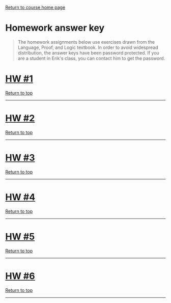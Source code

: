 <a name="top"></a>
[Return to course home page](../index.md)

# Homework answer key

> The homework assignments below use exercises drawn from the Language, Proof, and Logic textbook. In order to avoid widespread distribution, the answer keys have been password protected. If you are a student in Erik's class, you can contact him to get the password.

<a name="hw1"></a>

<h1><a id="hw1a" class="protectopen" href="#" onclick="return false;">HW #1</a></h1>
<div id="hw1ahid" style="display: none;">

Assignment: <a id="protect" href="#">1.2</a>, <a href="hw/erik-ex1.3.wld">1.3</a>, 1.4 (<a href="hw/erik-ex1.4.sen">sen</a>, <a href="hw/erik-ex1.4.wld">wld</a>), <a href="hw/erik-ex1.5.wld">1.5</a>, <a href="hw/erik-ex1.6.wld">1.6</a>, 1.8, <a href="hw/erik-ex1.9.sen">1.9</a>, 1.11 (<strong>5 points each</strong>)

<blockquote>
To see example answers to Grade Grinder exercises, right click the links above and save the files. Once saved, you can open them using the relevant LPL software.
</blockquote>

<a name="ex18"></a>
<h2 id="ex.-1.8">Ex. 1.8</h2>
<ol style="list-style-type: decimal">
<li>
<pre><code>  GaveScruffy(max,max)          GaveCarl(max,max)
  GaveScruffy(max,claire)       GaveCarl(max,claire)
  GaveScruffy(claire,max)       GaveCarl(claire,max)
  GaveScruffy(claire,claire)    GaveCarl(claire,claire)</code></pre></li>
<li>
<pre><code>  Gave(max,max,max)         Gave(max,scruffy,max)
  Gave(max,max,claire)      Gave(max,scruffy,claire)
  Gave(max,max,scruffy)     Gave(max,scruffy,scruffy)
  Gave(max,max,carl)        Gave(max,scruffy,carl)
  Gave(max,claire,max)      Gave(max,carl,max)
  Gave(max,claire,claire)   Gave(max,carl,claire)
  Gave(max,claire,scruffy)  Gave(max,carl,scruffy)
  Gave(max,claire,carl)     Gave(max,carl,carl)</code></pre>
= 16

x 4 (for each name as the first argument) = 64 total sentences

<em>The student does not need to list all of the sentences of this language. They need only give the correct number.</em></li>
<li>If n = number of names, then number of sentences = n<sup>2</sup> per binary predicate. So, 4 names and 4 binary predicates = 4<sup>2</sup> x 4 = 64 sentences.</li>
</ol>

<a name="ex111"></a>
<h2 id="ex.-1.11">Ex. 1.11</h2>
<ol style="list-style-type: decimal">
<li>ShakeHands(max, claire, past)</li>
<ul>
<li>ShakeHands(x,y,z) is a ternary predicate that takes two people and a time as arguments. It says that the two people shook hands at the indicated time.</li>
<li><em>max</em> and <em>claire</em> are names of people and <em>past</em> is a name for any time earlier than today.</li>
</ul>
<li>ShakeHands(max, claire, yesterday)</li>
<ul>
<li>This is the same predicate as above.</li>
<li><em>yesterday</em> is a name for a specific time one day prior to today.</li>
</ul>
<li>LessContagious(aids, influenza)</li>
<ul>
<li><em>LessContagious(x,y)</em> is a binary predicate that takes two diseases as arguments.</li>
<li><em>aids</em> and <em>influenza</em> are names of diseases.</li>
</ul>
<li>BetweenSize(spain, france, portugal) or Size(portugal, spain, france)</li>
<ul>
<li><em>BetweenSize(x,y,z)</em> is a ternary predicate that takes three objects as arguments. It says that the first object is between the second two objects in size.</li>
<li><em>Size(x,y,z)</em> is a ternary predicate that takes three objects as arguments. It orders the objects in size from smallest to largest.</li>
<li><em>spain</em>, <em>france</em>, and <em>portugal</em> are names for objects; specifically, they name countires.</li>
</ul>
<li>Loves(misery, company)</li>
<ul>
<li><em>Loves(x,y)</em> is a binary predicate that takes two objects as arguments. It says that the first object loves the second.</li>
<li><em>misery</em> and <em>company</em> are names for objects; specifically, they name abstract objects. <em>misery</em> is an emotion, and <em>company</em> is a state of not being alone.</li>
</ul>
</ol>
</div>

[Return to top](#top)
* * * * *

<a name="hw2"></a>

<h1><a id="hw2a" class="protectopen" href="#" onclick="return false;">HW #2</a></h1>
<div id="hw2ahid" style="display: none;">

Assignment: 2.1 (<a href="hw/erik-ex2.1.5.wld">arg5</a>, <a href="hw/erik-ex2.1.7.wld">arg7</a>,<a href="hw/erik-ex2.1.8.wld">arg8</a>), <a href="hw/erik-ex2.10.wld">2.10</a>, <a href="hw/erik-ex2.24.prf">2.24</a>, <a href="hw/erik-ex2.26.wld">2.26</a>, 3.6 (<a href="hw/erik-ex3.6.sen">sen</a>, <a href="hw/erik-ex3.6.wld">wld</a>), 3.10 (<a href="hw/erik-ex3.10.sen">sen</a>, <a href="hw/erik-ex3.10.wld">wld</a>), <a href="hw/erik-ex3.15.sen">3.15</a>, 3.19 (<strong>5 points each</strong>)

<blockquote>
To see example answers to Grade Grinder exercises, right click the links above and save the files. Once saved, you can open them using the relevant LPL software.
</blockquote>

<a name="ex21"></a>
<h2>Ex 2.1</h2>
<table>
<thead>
<tr class="header">
<th align="left">Argument</th>
<th align="left">Valid?</th>
<th align="left">Sound-Socrates?</th>
<th align="left">Sound-Wittgenstein?</th>
</tr>
</thead>
<tbody>
<tr class="odd">
<td align="left">1</td>
<td align="left">yes</td>
<td align="left">yes</td>
<td align="left">no</td>
</tr>
<tr class="even">
<td align="left">2</td>
<td align="left">yes</td>
<td align="left">yes</td>
<td align="left">no</td>
</tr>
<tr class="odd">
<td align="left">3</td>
<td align="left">yes</td>
<td align="left">yes</td>
<td align="left">no</td>
</tr>
<tr class="even">
<td align="left">4</td>
<td align="left">yes</td>
<td align="left">yes</td>
<td align="left">no</td>
</tr>
<tr class="odd">
<td align="left">5</td>
<td align="left">no</td>
<td align="left">n/a</td>
<td align="left">n/a</td>
</tr>
<tr class="even">
<td align="left">6</td>
<td align="left">yes</td>
<td align="left">yes</td>
<td align="left">no</td>
</tr>
<tr class="odd">
<td align="left">7</td>
<td align="left">no</td>
<td align="left">n/a</td>
<td align="left">n/a</td>
</tr>
<tr class="even">
<td align="left">8</td>
<td align="left">no</td>
<td align="left">n/a</td>
<td align="left">n/a</td>
</tr>
</tbody>
</table>

<a name="ex319"></a>
<h2>Ex 3.19</h2>
<ol style="list-style-type: decimal">
<li>ParentOf(chris,alex) <em>or</em> ChildOf(alex,chris)</li>
<li>SiblingOf(chris,alex)</li>
<li>Man(chris)</li>
<li>EvenNumber(4) <em>or</em> &not;OddNumber(4) (if zero is not considered even or odd)</li>
<li>NormalPerson(chris)</li>
<li>Grandmother(mary,alex) (ok if the student doesn't do this one)</li>
</ol>
</div>

[Return to top](#top)
* * * * *

<h1><a id="hw3a" class="protectopen" href="#" onclick="return false;">HW #3</a></h1>
<div id="hw3ahid" style="display: none;">

Assignment: <a href="erik-ex4.39.sen">4.39</a>, <a href="erik-ex4.40.sen">4.40</a>, <a href="erik-ex6.6.prf">6.6</a>, <a href="erik-ex6.8.prf">6.8</a>, <a href="erik-ex6.9.prf">6.9</a>, <a href="erik-ex6.14.prf">6.14</a>, <a href="erik-ex6.20.prf">6.20</a>, <a href="erik-ex6.28.prf">6.28</a>, <a href="erik-ex6.31.wld">6.31*</a>, <a href="erik-ex6.32.prf">6.32*</a> (<strong>5 points each, 3 bonus points each for starred ex</strong>)

<blockquote>
To see example answers to Grade Grinder exercises, right click the links above and save the files. Once saved, you can open them using the relevant LPL software.
</blockquote>

<a name="hint"></a><h1>Hints</h1>
<blockquote>
<p>Click the links below to reveal some hints for each exercise.</p>
</blockquote>
<ul>
<li><span class="open"><a href='#' onclick="return false;">6.6 ⇒ </a></span><span class="hideable" style="display: none;"> This proof makes use only of the ∧ and ∨ rules. My proof ended up with 12 lines.</span></li>
<li><span class="open"><a href='#' onclick="return false;">6.8 ⇒ </a></span><span class="hideable" style="display: none;"> With TautCon, we can substitute equivalent sentences <em>within</em> another sentence. Our new rules don't allow for that. This exercise shows us how to work around that limitation.</span></li>
<li><span class="open"><a href='#' onclick="return false;">6.9 ⇒ </a></span><span class="hideable" style="display: none;"> <strong>¬Intro</strong> plays a crucial role in this proof. My proof ended up with 7 lines.</span></li>
<li><span class="open"><a href='#' onclick="return false;">6.14 ⇒ </a></span><span class="hideable" style="display: none;"> You'll need a proof by cases with 3 cases, and ⊥Intro will come in handy a lot. My proof ended up with 20 lines.</span></li>
<li><span class="open"><a href='#' onclick="return false;">6.20 ⇒ </a></span><span class="hideable" style="display: none;"> This proof has doubly nested subproofs in it. My proof ended up with 12 lines.</span></li>
<li><span class="open"><a href='#' onclick="return false;">6.28 ⇒ </a></span><span class="hideable" style="display: none;"> You'll need to use AnaCon on a literal in this proof. Remember that a literal is any atomic sentence with or without a negation attached. You'll cite only one line with this use of AnaCon. My proof ended up with 10 lines.</span></li>
<li><span class="open"><a href='#' onclick="return false;">6.31 ⇒ </a></span><span class="hideable" style="display: none;"> Are you sure this argument is valid?</span></li>
<li><span class="open"><a href='#' onclick="return false;">6.32 ⇒ </a></span><span class="hideable" style="display: none;"> You'll need proof by cases twice, but not nested. My proof ended up with 20 lines.</span></li>
</ul>


</div>

[Return to top](#top)
* * * * *

<h1><a id="hw4a" class="protectopen" href="#" onclick="return false;">HW #4</a></h1>
<div id="hw4ahid" style="display: none;">

<p><strong>Assignment:</strong> <a href="erik-ex7.12.sen">7.12</a>, <a href="erik-ex7.16.sen">7.16</a>, <a href="erik-ex7.21.tt">7.21*</a>, 7.30*, 8.18 (<a href="erik-ex8.18.sen">sen</a>, <a href="erik-ex8.18.wld">wld</a>), <a href="erik-ex8.20.prf">8.20</a>, <a href="erik-ex8.29.prf">8.29</a>, <a href="erik-ex8.34.prf">8.34</a> (<strong>5 points each</strong>, starred exercises have written components, which should be submitted using the <strong>Submit HW #4</strong> button on the lecture notes home page)</p>

<p><strong>Deadline:</strong> This homework assignment is due the last day of classes -- <strong>Monday, May 4</strong> at noon.</p>

<blockquote>
To see example answers to Grade Grinder exercises, right click the links above and save the files. Once saved, you can open them using the relevant LPL software.
</blockquote>

<a name="ex721"></a>
<h2>Ex 7.21</h2>

The consequent of the conditional <em>If Keanu Reeves is a great actor, then I'm a monkey's uncle</em> is <em>I'm a monkey's uncle</em>, which is false (almost?) whenever it is uttered. In fact, it is a sentence that few people could ever mistakenly believe to be true. But, according to the truth table for the conditional, if a conditional has a false consequent, then the whole conditional can only be true if the antecedent is also false. So, when I utter this conditional, I presume that you will recognize the falsity of the consequent. And, as a result, if you take me to be a reliable person, you will infer that I must think the antecedent is false, too. Thus, I get my meaning across by relying on our mutual understanding of the semantics of conditionals.

<a name="ex730"></a>
<h2>Ex 7.30</h2>

<table>
<thead>
<tr class="header">
<th align="right">Boolean sentence</th>
<th align="left">Using only → and ⊥</th>
</tr>
</thead>
<tbody>
<tr class="odd">
<td align="right">¬P</td>
<td align="left">P → ⊥</td>
</tr>
<tr class="even">
<td align="right">P ∧ Q</td>
<td align="left">(P → (Q → ⊥)) → ⊥</td>
</tr>
<tr class="odd">
<td align="right">P ∨ Q</td>
<td align="left">(P → ⊥) → Q</td>
</tr>
</tbody>
</table>

</div>

[Return to top](#top)
* * * * *

<h1><a id="hw5a" class="protectopen" href="#" onclick="return false;">HW #5</a></h1>
<div id="hw5ahid" style="display: none;">

<p><strong>Assignment:</strong> <a href="erik-ex9.3.sen">9.3</a>, <a href="erik-ex9.5.sen">9.5</a>, <a href="erik-ex9.9.wld">9.9</a>, <a href="erik-ex9.16.sen">9.16</a>, <a href="erik-ex9.17.sen">9.17</a>, 10.1*, <a href="erik-focon1.sen">10.8</a> (<strong>6 points each</strong>, the starred exercise has a written component, which should be submitted using the <strong>Submit HW #5</strong> button on the lecture notes home page. Notice that there are <strong>42 points possible</strong> for this HW, so you have an opportunity to get a couple bonus points.)</p>

<p><strong>Deadline:</strong> This homework assignment is due on <strong>Monday, April 20</strong> at noon.</p>

<blockquote>
To see example answers to Grade Grinder exercises, right click the links above and save the files. Once saved, you can open them using the relevant LPL software.
</blockquote>

<table>
<tbody>
<tr class="odd">
<td align="right"></td>
<td align="left"><span class="scope">Annotated sentence</td>
<td align="left">Truth-functional form</td>
<td align="left">a/b/c</td>
</tr>
<tr class="odd">
<td align="right">1.</td>
<td align="left"><span class="scope">∀x x=x</span><sub>A</sub></td>
<td align="left">A</td>
<td align="left">b</td>
</tr>
<tr class="even">
<td align="right">2.</td>
<td align="left"><span class="scope">∃x Cube(x)</span><sub>A</sub> → <span class="scope">Cube(a)</span><sub>B</sub></td>
<td align="left">A → B</td>
<td align="left">c</td>
</tr>
<tr class="odd">
<td align="right">3.</td>
<td align="left"><span class="scope">Cube(a)</span><sub>A</sub> → <span class="scope">∃x Cube(x)</span><sub>B</sub></td>
<td align="left">A → B</td>
<td align="left">b</td>
</tr>
<tr class="even">
<td align="right">4.</td>
<td align="left"><span class="scope">∀x(Cube(x) ∧ Small(x))</span><sub>A</sub> → <span class="scope">∀x(Small(x) ∧ Cube(x))</span><sub>B</sub></td>
<td align="left">A → B</td>
<td align="left">b</td>
</tr>
<tr class="odd">
<td align="right">5.</td>
<td align="left"><span class="scope">∀v(Cube(v) ↔ Small(v))</span><sub>A</sub> ↔ ¬¬<span class="scope">∀v(Cube(v) ↔ Small(v))</span><sub>A</sub></td>
<td align="left">A ↔ ¬¬A</td>
<td align="left">a</td>
</tr>
<tr class="even">
<td align="right">6.</td>
<td align="left"><span class="scope">∀x Cube(x)</span><sub>A</sub> → ¬<span class="scope">∃¬Cube(x)</span><sub>B</sub></td>
<td align="left">A → B</td>
<td align="left">b</td>
</tr>
<tr class="odd">
<td align="right">7.</td>
<td align="left">[<span class="scope">∀z(Cube(z) → Large(z)) ∧ Cube(b)</span><sub>A</sub>] → <span class="scope">Large(b)</span><sub>B</sub></td>
<td align="left">A → B</td>
<td align="left">b</td>
</tr>
<tr class="even">
<td align="right">8.</td>
<td align="left"><span class="scope">∃x Cube(x)</span><sub>A</sub> → (<span class="scope">∃x Cube(x)</span><sub>A</sub> ∨ <span class="scope">∃y Dodec(y)</span><sub>B</sub>)</td>
<td align="left">A → (A ∨ B)</td>
<td align="left">a</td>
</tr>
<tr class="odd">
<td align="right">9.</td>
<td align="left">(<span class="scope">∃x Cube(x)</span><sub>A</sub> ∨ <span class="scope">∃y Dodec(y)</span><sub>B</sub>) → <span class="scope">∃x Cube(x)</span><sub>A</sub></td>
<td align="left">(A ∨ B) → A</td>
<td align="left">c</td>
</tr>
<tr class="even">
<td align="right">10.</td>
<td align="left">[(<span class="scope">∀u Cube(u)</span><sub>A</sub> → <span class="scope">∀u Small(u)</span><sub>B</sub>) ∧ ¬<span class="scope">∀u Small(u)</span><sub>B</sub>] → ¬<span class="scope">∀u Cube(u)</span><sub>A</sub></td>
<td align="left">[(A → B) ∧ ¬B] → ¬A</td>
<td align="left">a</td>
</tr>
</tbody>
</table>

</div>

[Return to top](#top)
* * * * *

<h1><a id="hw6a" class="protectopen" href="#" onclick="return false;">HW #6</a></h1>
<div id="hw6ahid" style="display: none;">

<p><strong>Assignment:</strong> <a href="erik-ex10.22.wld">10.22</a>, <a href="erik-ex10.27.wld">10.27</a>, 10.30, 10.32, <a href="erik-ex11.11.wld">11.11</a>, <a href="erik-ex11.17.sen">11.17</a>, <a href="erik-ex11.18.sen">11.18</a>, <a href="erik-ex11.26.sen">11.26</a> (<strong>6 points each</strong>, all exercises should be submitted through grade grinder. Notice that there are <strong>48 points possible</strong> for this HW, so you have an opportunity to get some bonus points.)</p>

<p><strong>Deadline:</strong> This homework assignment is due on the last day of classes -- <strong>Monday, May 4</strong> at noon.</p>

<blockquote>
To see example answers to Grade Grinder exercises, right click the links above and save the files. Once saved, you can open them using the relevant LPL software.
</blockquote>

</div>

[Return to top](#top)
* * * * *


<!-- Externals -->
<script src="../js/jquery-1.11.2.js"></script>
<script src="../js/toggles.js"></script>
<script src="../js/protect-file.js"></script>
<link rel="stylesheet" href="../css/hw.css">
